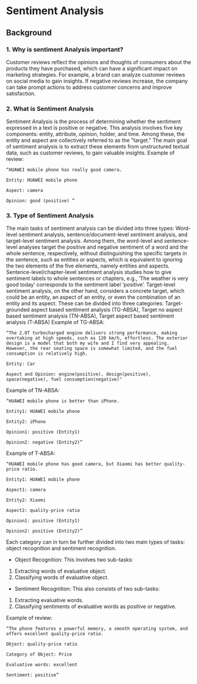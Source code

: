 # Sentiment Analysis
## Background
### 1.	Why is sentiment Analysis important?

Customer reviews reflect the opinions and thoughts of consumers about the products they have purchased, which can have a significant impact on marketing strategies. For example, a brand can analyze customer reviews on social media to gain insights. If negative reviews increase, the company can take prompt actions to address customer concerns and improve satisfaction.

### 2.	What is Sentiment Analysis

Sentiment Analysis is the process of determining whether the sentiment expressed in a text is positive or negative. This analysis involves five key components: entity, attribute, opinion, holder, and time. Among these, the entity and aspect are collectively referred to as the "target." The main goal of sentiment analysis is to extract these elements from unstructured textual data, such as customer reviews, to gain valuable insights.
Example of review:

	“HUAWEI mobile phone has really good camera.

	Entity: HUAWEI mobile phone

	Aspect: camera

	Opinion: good (positive) ”

### 3.	Type of Sentiment Analysis
	
The main tasks of sentiment analysis can be divided into three types: Word-level sentiment analysis, sentence/document-level sentiment analysis, and target-level sentiment analysis.
Among them, the word-level and sentence-level analyses target the positive and negative sentiment of a word and the whole sentence, respectively, without distinguishing the specific targets in the sentence, such as entities or aspects, which is equivalent to ignoring the two elements of the five elements, namely entities and aspects.
Sentence-level/chapter-level sentiment analysis studies how to give sentiment labels to whole sentences or chapters, e.g., ‘The weather is very good today’ corresponds to the sentiment label ‘positive’.
Target-level sentiment analysis, on the other hand, considers a concrete target, which could be an entity, an aspect of an entity, or even the combination of an entity and its aspect. These can be divided into three categories: Target-grounded aspect based sentiment analysis (TG-ABSA), Target no aspect based sentiment analysis (TN-ABSA), Target aspect based sentiment analysis (T-ABSA)
Example of TG-ABSA:

	“The 2.0T turbocharged engine delivers strong performance, making overtaking at high speeds, such as 120 km/h, effortless. The exterior design is a model that both my wife and I find very appealing. However, the rear seating space is somewhat limited, and the fuel consumption is relatively high.

	Entity: Car

	Aspect and Opinion: engine(positive), design(positive), space(negative), fuel consumption(negative)"

Example of TN-ABSA:

	“HUAWEI mobile phone is better than iPhone.
 
	Entity1: HUAWEI mobile phone

	Entity2: iPhone

	Opinion1: positive (Entity1)

	Opinion2: negative (Entity2)”

Example of T-ABSA:

	“HUAWEI mobile phone has good camera, but Xiaomi has better quality-price ratio.
 
	Entity1: HUAWEI mobile phone 

	Aspect1: camera

	Entity2: Xiaomi

	Aspect2: quality-price ratio

	Opinion1: positive (Entity1)

	Opinion2: positive (Entity2)”

Each category can in turn be further divided into two main types of tasks: object recognition and sentiment recognition.
* Object Recognition: This involves two sub-tasks:

1.	Extracting words of evaluative object.
2.	Classifying words of evaluative object.
   
* Sentiment Recognition: This also consists of two sub-tasks:
1.	Extracting evaluative words.
2.	Classifying sentiments of evaluative words as positive or negative.

Example of review:

	“The phone features a powerful memory, a smooth operating system, and offers excellent quality-price ratio.
 
	Object: quality-price ratio

	Category of Object: Price

	Evaluative words: excellent
	
	Sentiment: positive”
